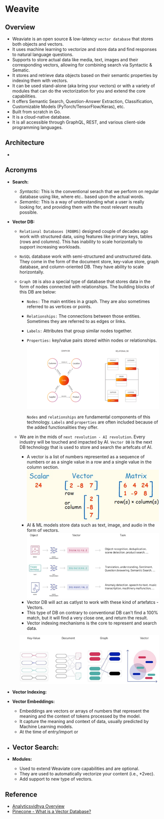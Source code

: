 # Weavite

## Overview
- Weaviate is an open source & low-latency `vector database` that stores both objects and vectors.
- It uses machine learning to vectorize and store data and find responses to natural language questions.
- Supports to store actual data like media, text, images and their corresponding vectors, allowing for combining search via Syntactic & Sematic.
- It stores and retrieve data objects based on their semantic properties by indexing them with vectors.
- It can be used stand-alone (aka bring your vectors) or with a variety of modules that can do the vectorization for you and extend the core capabilities.
- It offers Semantic Search, Question-Answer Extraction, Classification, Customizable Models (PyTorch/TensorFlow/Keras), etc.
- Built from scratch in Go.
- It is a cloud-native database.
- It is all accessible through GraphQL, REST, and various client-side programming languages.

## Architecture
- 

## Acronyms
- **Search:**
  - *Syntactic:* This is the conventional serach that we perform on regular database using like, where etc.. based upon the actual words.
  - *Semantic:* This is a way of understanding what a user is really looking for, and providing them with the most relevant results possible.
- **Vector DB:**
  - `Relational Databases [RDBMS]` designed couple of decades ago work with structured data, using features like primary keys, tables (rows and columns). This has inability to scale horizontally to support increasing workloads.
  - `NoSQL` database work with semi-structured and unstructured data. They come in the form of the document store, key-value store, graph database, and column-oriented DB. They have ability to scale horizontally.
  - `Graph DB` is also a special type of database that stores data in the form of nodes connected with relationships. The building blocks of this DB are below:
    - `Nodes:` The main entities in a graph. They are also sometimes referred to as vertices or points.
    - `Relationships:` The connections between those entities. Sometimes they are referred to as edges or links.
    - `Labels:` Attributes that group similar nodes together.
    - `Properties:` key/value pairs stored within nodes or relationships.
      ![](../../01-images/graphvsrdbms.png)
    
      `Nodes` and `relationships` are fundamental components of this technology. `Labels` and `properties` are often included because of the added functionalities they offer.
  - We are in the mids of `next revolution - AI revolution`. Every industry will be touched and impacted by AI. `Vector DB` is the next DB technology that is used to store and search the artefcats of AI.
    - A vector is a list of numbers represented as a sequence of numbers or as a single value in a row and a single value in the column section.
      ![](../../01-images/LinearAlgebra.png)
    - AI & ML models store data such as text, image, and audio in the form of vectors.
      ![](../../01-images/VectorDB_Storage.png)
    - Vector DB will act as catlyst to work with these kind of artefatcs - Vectors.
    - This type of DB on contrary to conventional DB can't find a 100% match, but it will find a very close one, and return the result.
    - Vector indexing mechanisms is the core to represent and search data.
  
    ![](../../01-images/DBEvolution.jpg)

- **Vector Indexing:**

- **Vector Embeddings:**
   - Embeddings are vectors or arrays of numbers that represent the meaning and the context of tokens processed by the model.
   - It capture the meaning and context of data, usually predicted by Machine Learning models.
   - At the time of entry/import or 

- **Vector Search:**
  - 

- **Modules:**
  - Used to extend Weaviate core capabilities and are optional.
  - They are used to automatically vectorize your content (i.e., *2vec).
  - Add support to new type of vectors.

## Reference
- [Analyticsvidhya Overview](https://www.analyticsvidhya.com/blog/2022/02/weaviate-towards-the-new-era-of-vector-search-engines/)
- [Pinecone - What is a Vector Database?](https://www.pinecone.io/learn/vector-database/#:~:text=Vector%20databases%20are%20purpose%2Dbuilt,vector%20embeddings%20in%20production%20scenarios.)